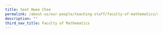 ```yaml
---
title: Seet Hwee Chee
permalink: /about-us/our-people/teaching-staff/faculty-of-mathematics/seet-hwee-chee/
description: ""
third_nav_title: Faculty of Mathematics
---
```

